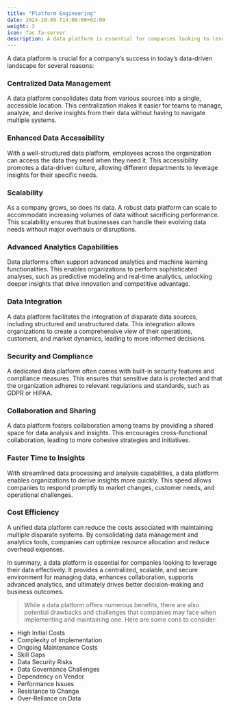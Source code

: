 ```yaml
---
title: "Platform Engineering"
date: 2024-10-09-T14:00:00+02:00
weight: 3
icon: fas fa-server
description: A data platform is essential for companies looking to leverage their data effectively. It provides a centralized, scalable, and secure environment for managing data, enhances collaboration, supports advanced analytics, and ultimately drives better decision-making and business outcomes.
---
```


A data platform is crucial for a company’s success in today’s data-driven landscape for several reasons:

### Centralized Data Management
A data platform consolidates data from various sources into a single, accessible location. This centralization makes it easier for teams to manage, analyze, and derive insights from their data without having to navigate multiple systems.

### Enhanced Data Accessibility
With a well-structured data platform, employees across the organization can access the data they need when they need it. This accessibility promotes a data-driven culture, allowing different departments to leverage insights for their specific needs.

### Scalability
As a company grows, so does its data. A robust data platform can scale to accommodate increasing volumes of data without sacrificing performance. This scalability ensures that businesses can handle their evolving data needs without major overhauls or disruptions.

### Advanced Analytics Capabilities
Data platforms often support advanced analytics and machine learning functionalities. This enables organizations to perform sophisticated analyses, such as predictive modeling and real-time analytics, unlocking deeper insights that drive innovation and competitive advantage.

### Data Integration
A data platform facilitates the integration of disparate data sources, including structured and unstructured data. This integration allows organizations to create a comprehensive view of their operations, customers, and market dynamics, leading to more informed decisions.

### Security and Compliance
A dedicated data platform often comes with built-in security features and compliance measures. This ensures that sensitive data is protected and that the organization adheres to relevant regulations and standards, such as GDPR or HIPAA.

### Collaboration and Sharing
A data platform fosters collaboration among teams by providing a shared space for data analysis and insights. This encourages cross-functional collaboration, leading to more cohesive strategies and initiatives.

### Faster Time to Insights
With streamlined data processing and analysis capabilities, a data platform enables organizations to derive insights more quickly. This speed allows companies to respond promptly to market changes, customer needs, and operational challenges.

### Cost Efficiency
A unified data platform can reduce the costs associated with maintaining multiple disparate systems. By consolidating data management and analytics tools, companies can optimize resource allocation and reduce overhead expenses.

In summary, a data platform is essential for companies looking to leverage their data effectively. It provides a centralized, scalable, and secure environment for managing data, enhances collaboration, supports advanced analytics, and ultimately drives better decision-making and business outcomes.

> While a data platform offers numerous benefits, there are also potential drawbacks and challenges that companies may face when implementing and maintaining one. Here are some cons to consider:

- High Initial Costs
- Complexity of Implementation
- Ongoing Maintenance Costs
- Skill Gaps
- Data Security Risks
- Data Governance Challenges
- Dependency on Vendor
- Performance Issues
- Resistance to Change
- Over-Reliance on Data
